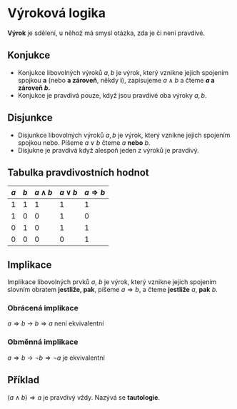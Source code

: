 # Výroková logika
**Výrok** je sdělení, u něhož má smysl otázka, zda je či není pravdivé.

## Konjukce
- Konjukce libovolných výroků $a, b$ je výrok, který vznikne jejich spojením spojkou **a** (nebo **a zároveň**, někdy **i**), zapisujeme $a \wedge b$ a čteme **$a$ a zároveň $b$.**
- Konjukce je pravdivá pouze, když jsou pravdivé oba výroky $a, b$.

## Disjunkce
- Disjunkce libovolných výroků $a, b$ je výrok, který vznikne jejich spojením spojkou nebo. Píšeme $a \vee b$ čteme $a$ **nebo** $b$.
- Disjukne je pravdivá když alespoň jeden z výroků je pravdivý.

## Tabulka pravdivostních hodnot
| $a$ | $b$ | $a \wedge b$ | $a \vee b$ | $a \Rightarrow b$ |
| --- | --- | ------------ | ---------- | ------ |
| 1   | 1   | 1            | 1          | 1      |
| 1   | 0   | 0            | 1          | 0      |
| 0   | 1   | 0            | 1          | 1      |
| 0   | 0   | 0            | 0          | 1      |

## Implikace
Implikace libovolných prvků $a$, $b$ je výrok, který vznikne jejich spojením slovním obratem **jestliže, pak**, píšeme $a \Rightarrow b$, a čteme **jestliže** $a$, **pak** $b$.
### Obrácená implikace
$a \Rightarrow b$ -> $b \Rightarrow a$
není ekvivalentní
### Obměnná implikace
$a \Rightarrow b$ -> $\neg b \Rightarrow \neg a$
je ekvivalentní
## Příklad
$(a \wedge b) \Rightarrow a$ je pravdivý vždy. Nazývá se **tautologie**.